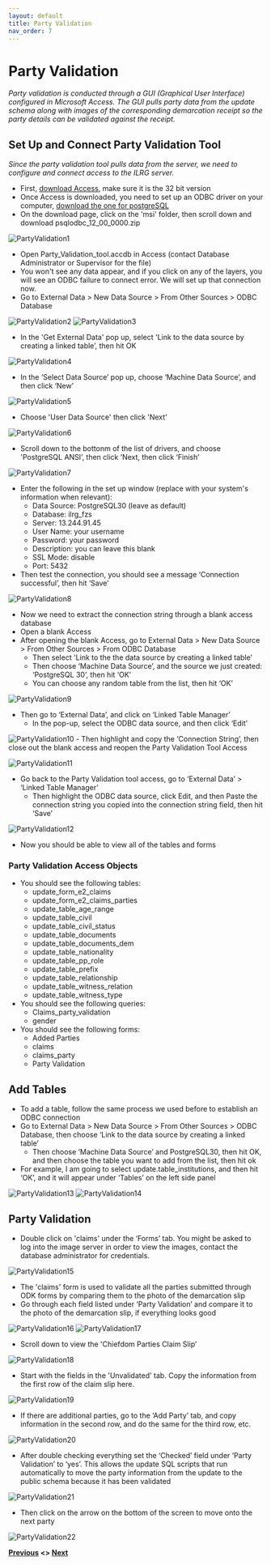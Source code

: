 ```yaml
---
layout: default
title: Party Validation
nav_order: 7
---
```


# Party Validation

_Party validation is conducted through a GUI (Graphical User Interface) configured in Microsoft Access. The GUI pulls party data from the update schema along with images of the corresponding demarcation receipt so the party details can be validated against the receipt._

## Set Up and Connect Party Validation Tool

_Since the party validation tool pulls data from the server, we need to configure and connect access to the ILRG server._ 

- First, [download Access](https://www.microsoft.com/en-us/microsoft-365/access), make sure it is the 32 bit version
- Once Access is downloaded, you need to set up an ODBC driver on your computer, [download the one for postgreSQL](https://www.postgresql.org/ftp/odbc/versions/)
- On the download page, click on the 'msi' folder, then scroll down and download psqlodbc_12_00_0000.zip

![PartyValidation1](General_Assets/PartyValidation1.png)
- Open Party_Validation_tool.accdb in Access (contact Database Administrator or Supervisor for the file)
- You won't see any data appear, and if you click on any of the layers, you will see an ODBC failure to connect error. We will set up that connection now. 
- Go to External Data > New Data Source > From Other Sources > ODBC Database

![PartyValidation2](General_Assets/PartyValidation2.png)
![PartyValidation3](General_Assets/PartyValidation3.png)
- In the 'Get External Data' pop up, select 'Link to the data source by creating a linked table’, then hit OK

![PartyValidation4](General_Assets/PartyValidation4.png)
- In the ‘Select Data Source’ pop up, choose ‘Machine Data Source’, and then click ‘New’

![PartyValidation5](General_Assets/PartyValidation5.png)
- Choose 'User Data Source' then click 'Next'

![PartyValidation6](General_Assets/PartyValidation6.png)
- Scroll down to the bottonm of the list of drivers, and choose 'PostgreSQL ANSI’, then click ‘Next, then click ‘Finish’

![PartyValidation7](General_Assets/PartyValidation7.png)
- Enter the following in the set up window (replace with your system's information when relevant): 
    - Data Source: PostgreSQL30 (leave as default)
    - Database: ilrg_fzs
    - Server: 13.244.91.45
    - User Name: your username
    - Password: your password
    - Description: you can leave this blank
    - SSL Mode: disable
    - Port: 5432
- Then test the connection, you should see a message ‘Connection successful’, then hit ‘Save’

![PartyValidation8](General_Assets/PartyValidation8.png)
- Now we need to extract the connection string through a blank access database  
- Open a blank Access
- After opening the blank Access, go to External Data > New Data Source > From Other Sources > From ODBC Database
    - Then select 'Link to the the data source by creating a linked table’
    - Then choose ‘Machine Data Source’, and the source we just created: ‘PostgreSQL 30’, then hit ‘OK’
    - You can choose any random table from the list, then hit ‘OK’

![PartyValidation9](General_Assets/PartyValidation9.png)
- Then go to ‘External Data’, and click on ‘Linked Table Manager’
    - In the pop-up, select the ODBC data source, and then click ‘Edit’

![PartyValidation10](General_Assets/PartyValidation10.png)
    - Then highlight and copy the ‘Connection String’, then close out the blank access and reopen the Party Validation Tool Access

![PartyValidation11](General_Assets/PartyValidation11.png)
- Go back to the Party Validation tool access, go to ‘External Data’ > ‘Linked Table Manager’ 
    - Then highlight the ODBC data source, click Edit, and then Paste the connection string you copied into the connection string field, then hit ‘Save’

![PartyValidation12](General_Assets/PartyValidation12.png)
- Now you should be able to view all of the tables and forms

### Party Validation Access Objects
- You should see the following tables: 
    - update_form_e2_claims
    - update_form_e2_claims_parties
    - update_table_age_range
    - update_table_civil
    - update_table_civil_status
    - update_table_documents
    - update_table_documents_dem
    - update_table_nationality
    - update_table_pp_role
    - update_table_prefix
    - update_table_relationship
    - update_table_witness_relation
    - update_table_witness_type
- You should see the following queries:
    - Claims_party_validation
    - gender
- You should see the following forms:
    - Added Parties
    - claims
    - claims_party
    - Party Validation 


## Add Tables
- To add a table, follow the same process we used before to establish an ODBC connection
- Go to External Data > New Data Source > From Other Sources > ODBC Database, then choose ‘Link to the data source by creating a linked table’
    - Then choose ‘Machine Data Source’ and PostgreSQL30, then hit OK, and then choose the table you want to add from the list, then hit ok
- For example, I am going to select update.table_institutions, and then hit ‘OK’, and it will appear under ‘Tables’ on the left side panel 

![PartyValidation13](General_Assets/PartyValidation13.png)
![PartyValidation14](General_Assets/PartyValidation14.png)

## Party Validation 
- Double click on 'claims' under the ‘Forms’ tab. You might be asked to log into the image server in order to view the images, contact the database administrator for credentials. 

![PartyValidation15](General_Assets/PartyValidation15.png)
- The 'claims' form is used to validate all the parties submitted through ODK forms by comparing them to the photo of the demarcation slip
- Go through each field listed under ‘Party Validation’ and compare it to the photo of the demarcation slip, if everything looks good

![PartyValidation16](General_Assets/PartyValidation16.png)
![PartyValidation17](General_Assets/PartyValidation17.png)
- Scroll down to view the 'Chiefdom Parties Claim Slip’ 

![PartyValidation18](General_Assets/PartyValidation18.png)
- Start with the fields in the 'Unvalidated' tab. Copy the information from the first row of the claim slip here. 

![PartyValidation19](General_Assets/PartyValidation19.png)
- If there are additional parties, go to the ‘Add Party’ tab, and copy information in the second row, and do the same for the third row, etc. 

![PartyValidation20](General_Assets/PartyValidation20.png)
- After double checking everything set the ‘Checked’ field under ‘Party Validation’ to ‘yes’. This allows the update SQL scripts that run automatically to move the party information from the update to the public schema because it has been validated 

![PartyValidation21](General_Assets/PartyValidation21.png)
- Then click on the arrow on the bottom of the screen to move onto the next party 

![PartyValidation22](General_Assets/PartyValidation22.png)

**[Previous](Updating_Databases.html) <> [Next](/Pages/OCC/OCC.html)**